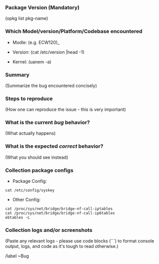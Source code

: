 ### Package Version (Mandatory)

(opkg list pkg-name)

### Which Model/version/Platform/Codebase encountered

- Modle: (e.g. ECW120)_

- Version: (cat /etc/version |head -1)

- Kernel: (uanem -a)

### Summary

(Summarize the bug encountered concisely)

### Steps to reproduce

(How one can reproduce the issue - this is very important)

### What is the current *bug* behavior?

(What actually happens)

### What is the expected *correct* behavior?

(What you should see instead)

### Collection package configs

- Package Config:
```
cat /etc/config/syskey
```

- Other Config:
```
cat /proc/sys/net/bridge/bridge-nf-call-iptables
cat /proc/sys/net/bridge/bridge-nf-call-ip6tables
ebtables -L
```

### Collection logs and/or screenshots

(Paste any relevant logs - please use code blocks (```) to format console output,
logs, and code as it's tough to read otherwise.)


/label ~Bug


